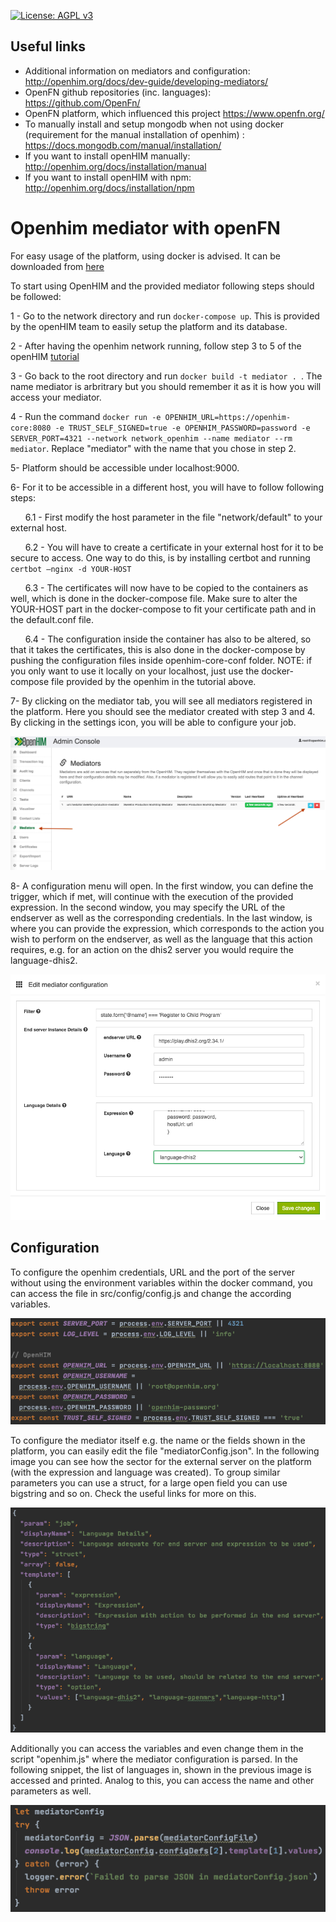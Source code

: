 [uri_license]: http://www.gnu.org/licenses/agpl.html
[uri_license_image]: https://img.shields.io/badge/License-AGPL%20v3-blue.svg

[![License: AGPL v3][uri_license_image]][uri_license]

## Useful links
* Additional information on mediators and configuration: http://openhim.org/docs/dev-guide/developing-mediators/
* OpenFN github repositories (inc. languages): https://github.com/OpenFn/
* OpenFN platform, which influenced this project https://www.openfn.org/
* To manually install and setup mongodb when not using docker (requirement for the manual installation of openhim) : https://docs.mongodb.com/manual/installation/ 
* If you want to install openHIM manually: http://openhim.org/docs/installation/manual
* If you want to install openHIM with npm: http://openhim.org/docs/installation/npm

# Openhim mediator with openFN

For easy usage of the platform, using docker is advised. It can be downloaded from [here](https://www.docker.com/)

To start using OpenHIM and the provided mediator following steps should be followed:

1 - Go to the network directory and run ``` docker-compose up ```. This is provided by the openHIM team to easily setup the platform and its database.

2 - After having the openhim network running, follow step 3 to 5 of the openHIM [tutorial](https://github.com/jembi/openhim-mediator-tutorial/blob/master/0_Starting_OpenHIM.md)

3 - Go back to the root directory and run ```docker build -t mediator . ```. The name mediator is arbritrary but you should remember it as it is how you will access your mediator. 

4 - Run the command ``` docker run -e OPENHIM_URL=https://openhim-core:8080 -e TRUST_SELF_SIGNED=true -e OPENHIM_PASSWORD=password -e SERVER_PORT=4321 --network network_openhim --name mediator --rm mediator ```. Replace "mediator" with the name that you chose in step 2.

5- Platform should be accessible under localhost:9000.

6- For it to be accessible in a different host, you will have to follow following steps:

   &nbsp;&nbsp;&nbsp;&nbsp;&nbsp;&nbsp;6.1 - First modify the host parameter in the file "network/default" to your external host.
  
   &nbsp;&nbsp;&nbsp;&nbsp;&nbsp;&nbsp;6.2 - You will have to create a certificate in your external host for it to be secure to access. One way to do this, is by installing certbot and running
    ```certbot —nginx -d YOUR-HOST```
    
   &nbsp;&nbsp;&nbsp;&nbsp;&nbsp;&nbsp;6.3 - The certificates will now have to be copied to the containers as well, which is done in the docker-compose file. Make sure to alter the YOUR-HOST part in the docker-compose to fit your certificate path and in the default.conf file. 
  
   &nbsp;&nbsp;&nbsp;&nbsp;&nbsp;&nbsp;6.4 - The configuration inside the container has also to be altered, so that it takes the certificates, this is also done in the docker-compose by pushing the configuration files inside openhim-core-conf folder. 
  NOTE: if you only want to use it locally on your localhost, just use the docker-compose file provided by the openhim in the tutorial above. 

7- By clicking on the mediator tab, you will see all mediators registered in the platform. Here you should see the mediator created with step 3 and 4. By clicking in the settings icon, you will be able to configure your job.

![alt text](images/openhim_mediator.png "Mediators in Openhim")

8- A configuration menu will open. In the first window, you can define the trigger, which if met, will continue with the execution of the provided expression. In the second window, you may specify the URL of the endserver as well as the corresponding credentials. In the last window, is where you can provide the expression, which corresponds to the action you wish to perform on the endserver, as well as the language that this action requires, e.g. for an action on the dhis2 server you would require the language-dhis2. 

![alt text](images/configuration_mediator.png "Configuration of the Mediator")

## Configuration

To configure the openhim credentials, URL and the port of the server without using the environment variables within the docker command, you can access the file in src/config/config.js and change the according variables.

![alt text](images/config_openhim.png "Configuration of OpenHIM")

To configure the mediator itself e.g. the name or the fields shown in the platform, you can easily edit the file "mediatorConfig.json". In the following image you can see how the sector for the external server on the platform (with the expression and language was created). To group similar parameters you can use a struct, for a large open field you can use bigstring and so on. Check the useful links for more on this. 

![alt text](images/mediator_config_server.png "Low lever configuration of mediator")

Additionally you can access the variables and even change them in the script "openhim.js" where the mediator configuration is parsed. In the following snippet, the list of languages in, shown in the previous image is accessed and printed. Analog to this, you can access the name and other parameters as well. 

![alt text](images/openhim_config_js.png "Accessing parameters outside the config file")



